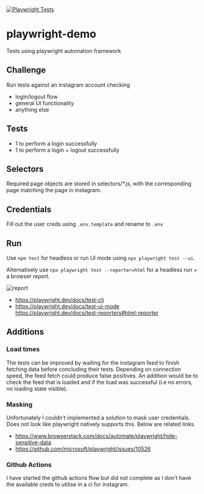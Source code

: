 [![Playwright Tests](https://github.com/alexandlazaris/playwright-e2e-js/actions/workflows/playwright.yml/badge.svg)](https://github.com/alexandlazaris/playwright-e2e-js/actions/workflows/playwright.yml)

# playwright-demo
Tests using playwright automation framework

## Challenge
Run tests against an instagram account checking
* login/logout flow
* general UI functionality 
* anything else

## Tests
* 1 to perform a login successfully
* 1 to perform a login + logout successfully

## Selectors
Required page objects are stored in selectors/*.js, with the corresponding page matching the page in instagram.

## Credentials
Fill out the user creds using `.env.template` and rename to `.env`

## Run
Use `npm test` for headless or run UI mode using `npx playwright test --ui`.

Alternatively use `npx playwright test --reporter=html` for a headless run + a browser report.

![report](html-report.png)

* https://playwright.dev/docs/test-cli
* https://playwright.dev/docs/test-ui-mode
https://playwright.dev/docs/test-reporters#html-reporter

## Additions
### Load times
The tests can be improved by waiting for the instagram feed to finish fetching data before concluding their tests. Depending on connection speed, the feed fetch could produce false positives. An addition would be to check the feed that is loaded and if the load was successful (i.e no errors, no loading state visible).

### Masking 
Unfortunately I couldn't implemented a solution to mask user credentials. Does not look like playwright natively supports this. Below are related links. 

* https://www.browserstack.com/docs/automate/playwright/hide-sensitive-data
* https://github.com/microsoft/playwright/issues/10526

### Github Actions
I have started the github actions flow but did not complete as I don't have the available creds to utilise in a ci for instagram. 
